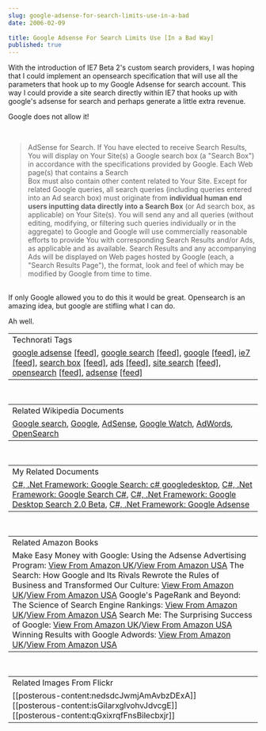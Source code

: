 ```yaml
---
slug: google-adsense-for-search-limits-use-in-a-bad
date: 2006-02-09
 
title: Google Adsense For Search Limits Use [In a Bad Way]
published: true
---
```

With the introduction of IE7 Beta 2's custom search providers, I was hoping that I could implement an opensearch specification that will use all the parameters that hook up to my Google Adsense for search account. This way I could provide a site search directly within IE7 that hooks up with google's adsense for search and perhaps generate a little extra revenue.<p />Google does not allow it!<p /><br /><blockquote>AdSense for Search. If You have elected to receive Search Results, You will display on Your Site(s) a Google search box (a "Search Box") in accordance with the specifications provided by Google. Each Web page(s) that contains a Search<br />Box must also contain other content related to Your Site. Except for related Google queries, all search queries (including queries entered into an Ad search box) must originate from <strong>individual human end users inputting data directly into a Search Box</strong> (or Ad search box, as applicable) on Your Site(s). You will send any and all queries (without editing, modifying, or filtering such queries individually or in the aggregate) to Google and Google will use commercially reasonable efforts to provide You with corresponding Search Results and/or Ads, as applicable and as available. Search Results and any accompanying Ads will be displayed on Web pages hosted by Google (each, a "Search Results Page"), the format, look and feel of which may be modified by Google from time to time.</blockquote><br /><span style="">If only Google allowed you to do this it would be great.  Opensearch is an amazing idea, but google are stifling what I can do.</span><p />Ah well.<p /><table class="TechnoratiHead TagHeader">
<tr><td>Technorati Tags</td></tr>
<tr class="Technorati"><td>
<a href="http://www.kinlan.co.uk/tag/google%20adsense" class="Tag" rel="tag">google adsense</a> <a href="http://feeds.technorati.com/feed/posts/tag/google%20adsense" class="Tag">[feed]</a>, <a href="http://www.kinlan.co.uk/tag/google%20search" class="Tag" rel="tag">google search</a> <a href="http://feeds.technorati.com/feed/posts/tag/google%20search" class="Tag">[feed]</a>, <a href="http://www.kinlan.co.uk/tag/google" class="Tag" rel="tag">google</a> <a href="http://feeds.technorati.com/feed/posts/tag/google" class="Tag">[feed]</a>, <a href="http://www.kinlan.co.uk/tag/ie7" class="Tag" rel="tag">ie7</a> <a href="http://feeds.technorati.com/feed/posts/tag/ie7" class="Tag">[feed]</a>, <a href="http://www.kinlan.co.uk/tag/search%20box" class="Tag" rel="tag">search box</a> <a href="http://feeds.technorati.com/feed/posts/tag/search%20box" class="Tag">[feed]</a>, <a href="http://www.kinlan.co.uk/tag/ads" class="Tag" rel="tag">ads</a> <a href="http://feeds.technorati.com/feed/posts/tag/ads" class="Tag">[feed]</a>, <a href="http://www.kinlan.co.uk/tag/site%20search" class="Tag" rel="tag">site search</a> <a href="http://feeds.technorati.com/feed/posts/tag/site%20search" class="Tag">[feed]</a>, <a href="http://www.kinlan.co.uk/tag/opensearch" class="Tag" rel="tag">opensearch</a> <a href="http://feeds.technorati.com/feed/posts/tag/opensearch" class="Tag">[feed]</a>, <a href="http://www.kinlan.co.uk/tag/adsense" class="Tag" rel="tag">adsense</a> <a href="http://feeds.technorati.com/feed/posts/tag/adsense" class="Tag">[feed]</a>
</td></tr>
</table><br /><table class="TechnoratiHead TagHeader">
<tr><td>Related Wikipedia Documents</td></tr>
<tr class="Technorati"><td>
<a href="http://en.wikipedia.org/wiki/Google_(search_engine)" class="Tag" rel="tag">Google search</a>, <a href="http://en.wikipedia.org/wiki/Google" class="Tag" rel="tag">Google</a>, <a href="http://en.wikipedia.org/wiki/Adsense" class="Tag" rel="tag">AdSense</a>, <a href="http://en.wikipedia.org/wiki/Google_Watch" class="Tag" rel="tag">Google Watch</a>, <a href="http://en.wikipedia.org/wiki/AdWords" class="Tag" rel="tag">AdWords</a>, <a href="http://en.wikipedia.org/wiki/OpenSearch" class="Tag" rel="tag">OpenSearch</a>
</td></tr>
</table><br /><table class="TechnoratiHead TagHeader">
<tr><td>My Related Documents</td></tr>
<tr class="Technorati"><td>
<a href="http://www.kinlan.co.uk/2005/11/google-search-c-googledesktop.html" class="Tag" rel="tag">C#, .Net Framework: Google Search: c# googledesktop</a>, <a href="http://www.kinlan.co.uk/2005/11/google-search-c.html" class="Tag" rel="tag">C#, .Net Framework: Google Search C#</a>, <a href="http://www.kinlan.co.uk/2005/08/google-desktop-search-20-beta.html" class="Tag" rel="tag">C#, .Net Framework: Google Desktop Search 2.0 Beta</a>, <a href="http://www.kinlan.co.uk/2005/11/google-adsense.html" class="Tag" rel="tag">C#, .Net Framework: Google Adsense</a>
</td></tr>
</table><br /><table class="TechnoratiHead TagHeader">
<tr><td>Related Amazon Books</td></tr>
<tr class="Technorati"><td>Make Easy Money with Google: Using the Adsense Advertising Program: <a href="http://www.amazon.co.uk/exec/obidos/redirect?tag=cnetfra-21&amp;link_code=xm2&amp;camp=2025&amp;creative=165953&amp;path=http://www.amazon.co.uk/gp/redirect.html%253fASIN=0321321146%2526tag=cnetfra-21%2526lcode=xm2%2526cID=2025%2526ccmID=165953%2526location=/o/ASIN/0321321146%25253FSubscriptionId=0CM2PVF6VAHJQKW5G782" class="Tag" rel="tag">View From Amazon UK</a>/<a href="http://www.amazon.com/exec/obidos/redirect?tag=cnetfra-20&amp;link_code=xm2&amp;camp=2025&amp;creative=165953&amp;path=http://www.amazon.com/gp/redirect.html%253fASIN=0321321146%2526tag=cnetfra-20%2526lcode=xm2%2526cID=2025%2526ccmID=165953%2526location=/o/ASIN/0321321146%25253FSubscriptionId=0CM2PVF6VAHJQKW5G782" class="Tag" rel="tag">View From Amazon USA</a> The Search: How Google and Its Rivals Rewrote the Rules of Business and Transformed Our Culture: <a href="http://www.amazon.co.uk/exec/obidos/redirect?tag=cnetfra-21&amp;link_code=xm2&amp;camp=2025&amp;creative=165953&amp;path=http://www.amazon.co.uk/gp/redirect.html%253fASIN=1857883616%2526tag=cnetfra-21%2526lcode=xm2%2526cID=2025%2526ccmID=165953%2526location=/o/ASIN/1857883616%25253FSubscriptionId=0CM2PVF6VAHJQKW5G782" class="Tag" rel="tag">View From Amazon UK</a>/<a href="http://www.amazon.com/exec/obidos/redirect?tag=cnetfra-20&amp;link_code=xm2&amp;camp=2025&amp;creative=165953&amp;path=http://www.amazon.com/gp/redirect.html%253fASIN=1857883616%2526tag=cnetfra-20%2526lcode=xm2%2526cID=2025%2526ccmID=165953%2526location=/o/ASIN/1857883616%25253FSubscriptionId=0CM2PVF6VAHJQKW5G782" class="Tag" rel="tag">View From Amazon USA</a> Google's PageRank and Beyond: The Science of Search Engine Rankings: <a href="http://www.amazon.co.uk/exec/obidos/redirect?tag=cnetfra-21&amp;link_code=xm2&amp;camp=2025&amp;creative=165953&amp;path=http://www.amazon.co.uk/gp/redirect.html%253fASIN=0691122024%2526tag=cnetfra-21%2526lcode=xm2%2526cID=2025%2526ccmID=165953%2526location=/o/ASIN/0691122024%25253FSubscriptionId=0CM2PVF6VAHJQKW5G782" class="Tag" rel="tag">View From Amazon UK</a>/<a href="http://www.amazon.com/exec/obidos/redirect?tag=cnetfra-20&amp;link_code=xm2&amp;camp=2025&amp;creative=165953&amp;path=http://www.amazon.com/gp/redirect.html%253fASIN=0691122024%2526tag=cnetfra-20%2526lcode=xm2%2526cID=2025%2526ccmID=165953%2526location=/o/ASIN/0691122024%25253FSubscriptionId=0CM2PVF6VAHJQKW5G782" class="Tag" rel="tag">View From Amazon USA</a> Search Me: The Surprising Success of Google: <a href="http://www.amazon.co.uk/exec/obidos/redirect?tag=cnetfra-21&amp;link_code=xm2&amp;camp=2025&amp;creative=165953&amp;path=http://www.amazon.co.uk/gp/redirect.html%253fASIN=1904879160%2526tag=cnetfra-21%2526lcode=xm2%2526cID=2025%2526ccmID=165953%2526location=/o/ASIN/1904879160%25253FSubscriptionId=0CM2PVF6VAHJQKW5G782" class="Tag" rel="tag">View From Amazon UK</a>/<a href="http://www.amazon.com/exec/obidos/redirect?tag=cnetfra-20&amp;link_code=xm2&amp;camp=2025&amp;creative=165953&amp;path=http://www.amazon.com/gp/redirect.html%253fASIN=1904879160%2526tag=cnetfra-20%2526lcode=xm2%2526cID=2025%2526ccmID=165953%2526location=/o/ASIN/1904879160%25253FSubscriptionId=0CM2PVF6VAHJQKW5G782" class="Tag" rel="tag">View From Amazon USA</a> Winning Results with Google Adwords: <a href="http://www.amazon.co.uk/exec/obidos/redirect?tag=cnetfra-21&amp;link_code=xm2&amp;camp=2025&amp;creative=165953&amp;path=http://www.amazon.co.uk/gp/redirect.html%253fASIN=0072257024%2526tag=cnetfra-21%2526lcode=xm2%2526cID=2025%2526ccmID=165953%2526location=/o/ASIN/0072257024%25253FSubscriptionId=0CM2PVF6VAHJQKW5G782" class="Tag" rel="tag">View From Amazon UK</a>/<a href="http://www.amazon.com/exec/obidos/redirect?tag=cnetfra-20&amp;link_code=xm2&amp;camp=2025&amp;creative=165953&amp;path=http://www.amazon.com/gp/redirect.html%253fASIN=0072257024%2526tag=cnetfra-20%2526lcode=xm2%2526cID=2025%2526ccmID=165953%2526location=/o/ASIN/0072257024%25253FSubscriptionId=0CM2PVF6VAHJQKW5G782" class="Tag" rel="tag">View From Amazon USA</a>
</td></tr>
</table><br /><table class="TechnoratiHead TagHeader">
<tr><td>Related Images From Flickr</td></tr>
<tr class="Technorati"><td>
<span style="float: left;">[[posterous-content:nedsdcJwmjAmAvbzDExA]]</span><span style="float: left;">[[posterous-content:isGiIarxglvohvJdvcgE]]</span><span style="float: left;">[[posterous-content:qGxixrqfFnsBilecbxjr]]</span>
</td></tr>
</table><div class="blogger-post-footer"><img class="posterous_download_image" src="https://blogger.googleusercontent.com/tracker/8109338-113947908817840707?l=www.kinlan.co.uk%2Findex.html" height="1" alt="" width="1" /></div>


